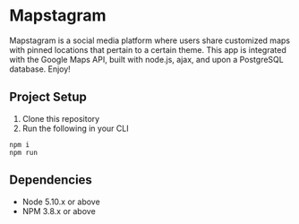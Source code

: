 # Mapstagram
Mapstagram is a social media platform where users share customized maps with pinned locations that pertain to a certain theme. This app is integrated with the Google Maps API, built with node.js, ajax, and upon a PostgreSQL database. Enjoy! 

## Project Setup
1. Clone this repository
2. Run the following in your CLI
```````````````````````````````````````
npm i 
npm run 

`````````````````````````````````````````


## Dependencies

- Node 5.10.x or above
- NPM 3.8.x or above
